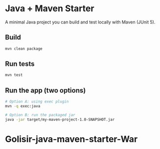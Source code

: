 # Java + Maven Starter

A minimal Java project you can build and test locally with Maven (JUnit 5).

## Build
```bash
mvn clean package
```

## Run tests
```bash
mvn test
```

## Run the app (two options)
```bash
# Option A: using exec plugin
mvn -q exec:java

# Option B: run the packaged jar
java -jar target/my-maven-project-1.0-SNAPSHOT.jar
```
# Golisir-java-maven-starter-War
